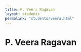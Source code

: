 ```yaml
---
title: P. Veera Ragavan
layout: students
permalink: "students/veera.html"
---
```

# P. Veera Ragavan

